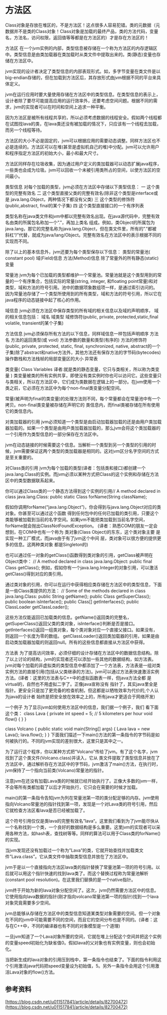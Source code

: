 # 方法区

Class对象是存放在堆区的，不是方法区！这点很多人容易犯错。类的元数据（元数据并不是类的Class对象！Class对象是加载的最终产品，类的方法代码，变量名，方法名，访问权限，返回值等等都是在方法区的）才是存在方法区的！

方法区 在一个jvm实例的内部，类型信息被存储在一个称为方法区的内存逻辑区中。类型信息是由类加载器在类加载时从类文件中提取出来的。类(静态)变量也存储在方法区中。

jvm实现的设计者决定了类型信息的内部表现形式。如，多字节变量在类文件是以big-endian存储的，但在加载到方法区后，其存放形式由jvm根据不同的平台来具体定义。

jvm在运行应用时要大量使用存储在方法区中的类型信息。在类型信息的表示上，设计者除了要尽可能提高应用的运行效率外，还要考虑空间问题。根据不同的需求，jvm的实现者可以在时间和空间上追求一种平衡。

因为方法区是被所有线程共享的，所以必须考虑数据的线程安全。假如两个线程都在试图找lava的类，在lava类还没有被加载的情况下，只应该有一个线程去加载，而另一个线程等待。

方法区的大小不必是固定的，jvm可以根据应用的需要动态调整。同样方法区也不必是连续的。方法区可以在堆(甚至是虚拟机自己的堆)中分配。jvm可以允许用户和程序指定方法区的初始大小，最小和最大尺寸。

方法区同样存在垃圾收集，因为通过用户定义的类加载器可以动态扩展java程序，一些类也会成为垃圾。jvm可以回收一个未被引用类所占的空间，以使方法区的空间最小。

类型信息 对每个加载的类型，jvm必须在方法区中存储以下类型信息： 一 这个类型的完整有效名 二 这个类型直接父类的完整有效名(除非这个类型是interface或是 java.lang.Object，两种情况下都没有父类) 三 这个类型的修饰符(public,abstract, final的某个子集) 四 这个类型直接接口的一个有序列表

类型名称在java类文件和jvm中都以完整有效名出现。在java源代码中，完整有效名由类的所属包名称加一个”.”，再加上类名 组成。例如，类Object的所属包为java.lang，那它的完整名称为java.lang.Object，但在类文件里，所有的”.”都被 斜杠“/”代替，就成为java/lang/Object。完整有效名在方法区中的表示根据不同的实现而不同。

除了以上的基本信息外，jvm还要为每个类型保存以下信息： 类型的常量池( constant pool) 域(Field)信息 方法(Method)信息 除了常量外的所有静态(static)变量

常量池 jvm为每个已加载的类型都维护一个常量池。常量池就是这个类型用到的常量的一个有序集合，包括实际的常量(string, integer, 和floating point常量)和对类型，域和方法的符号引用。池中的数据项象数组项一样，是通过索引访问的。 因为常量池存储了一个类型所使用到的所有类型，域和方法的符号引用，所以它在java程序的动态链接中起了核心的作用。

域信息 jvm必须在方法区中保存类型的所有域的相关信息以及域的声明顺序， 域的相关信息包括： 域名 域类型 域修饰符(public, private, protected,static,final volatile, transient的某个子集)

方法信息 jvm必须保存所有方法的以下信息，同样域信息一样包括声明顺序 方法名 方法的返回类型(或 void) 方法参数的数量和类型(有序的) 方法的修饰符(public, private, protected, static, final, synchronized, native, abstract的一个子集)除了abstract和native方法外，其他方法还有保存方法的字节码(bytecodes)操作数栈和方法栈帧的局部变量区的大小 异常表

类变量( Class Variables 译者:就是类的静态变量，它只与类相关，所以称为类变量 ) 类变量被类的所有实例共享，即使没有类实例时你也可以访问它。这些变量只与类相关，所以在方法区中，它们成为类数据在逻辑上的一部分。在jvm使用一个类之前，它必须在方法区中为每个non-final类变量分配空间。

常量(被声明为final的类变量)的处理方法则不同，每个常量都会在常量池中有一个拷贝。non-final类变量被存储在声明它的 类信息内，而final类被存储在所有使用它的类信息内。

对类加载器的引用 jvm必须知道一个类型是由启动加载器加载的还是由用户类加载器加载的。如果一个类型是由用户类加载器加载的，那么jvm会将这个类加载器的一个引用作为类型信息的一部分保存在方法区中。

jvm在动态链接的时候需要这个信息。当解析一个类型到另一个类型的引用的时候，jvm需要保证这两个类型的类加载器是相同的。这对jvm区分名字空间的方式是至关重要的。

对Class类的引用 jvm为每个加载的类型(译者：包括类和接口)都创建一个java.lang.Class的实例。而jvm必须以某种方式把Class的这个实例和存储在方法区中的类型数据联系起来。

你可以通过Class类的一个静态方法得到这个实例的引用// A method declared in class java.lang.Class: public static Class forName(String className);

假如你调用forName(“java.lang.Object”)，你会得到与java.lang.Object对应的类对象。你甚至可以通过这个函数 得到任何包中的任何已加载的类引用，只要这个类能够被加载到当前的名字空间。如果jvm不能把类加载到当前名字空间， forName就会抛出ClassNotFoundException。 (译者：熟悉COM的朋友一定会想到，在COM中也有一个称为 类对象(Class Object)的东东，这个类对象主要 是实现一种工厂模式，而java由于有了jvm这个中间 层，类对象可以很方便的提供更多的信息。这两种类对象 都是Singleton的)

也可以通过任一对象的getClass()函数得到类对象的引用，getClass被声明在Object类中： // A method declared in class java.lang.Object: public final Class getClass(); 例如，假如你有一个java.lang.Integer的对象引用，可以激活getClass()得到对应的类引用。

通过类对象的引用，你可以在运行中获得相应类存储在方法区中的类型信息，下面是一些Class类提供的方法： // Some of the methods declared in class java.lang.Class: public String getName(); public Class getSuperClass(); public boolean isInterface(); public Class\[] getInterfaces(); public ClassLoader getClassLoader();

这些方法仅能返回已加载类的信息。getName()返回类的完整名，getSuperClass()返回父类的类对象，isInterface()判断是否是接口。getInterfaces()返回一组类对象，每个类对象对应一个直接父接口。如果没有，则返回一个长度为零的数组。 getClassLoader()返回类加载器的引用，如果是由启动类加载器加载的则返回null。所有的这些信息都直接从方法区中获得。

方法表 为了提高访问效率，必须仔细的设计存储在方法区中的数据信息结构。除了以上讨论的结构，jvm的实现者还可以添加一些其他的数据结构，如方法表。jvm对每个加载的非虚拟类的类型信息中都添加了一个方法表，方法表是一组对类实例方法的直接引用(包括从父类继承的方法)。jvm可以通过方法表快速激活实例方法。(译者：这里的方法表与C++中的虚拟函数表一样，但java方法全都 是virtual的，自然也不用虚拟二字了。正像java宣称没有 指针了，其实java里全是指针。更安全只是加了更完备的检查机制，但这都是以牺牲效率为代价的,个人认为java的设计者 始终是把安全放在效率之上的，所有java才更适合于网络开发)

一个例子 为了显示jvm如何使用方法区中的信息，我们据一个例子，我们 看下面这个类： class Lava { private int speed = 5; // 5 kilometers per hour void flow() { } }

class Volcano { public static void main(String\[] args) { Lava lava = new Lava(); lava.flow(); } } 下面我们描述一下main()方法的第一条指令的字节码是如何被执行的。不同的jvm实现的差别很大，这里只是其中之一。

为了运行这个程序，你以某种方式把“Volcano”传给了jvm。有了这个名字，jvm找到了这个类文件(Volcano.class)并读入，它从 类文件提取了类型信息并放在了方法区中，通过解析存在方法区中的字节码，jvm激活了main()方法，在执行时，jvm保持了一个指向当前类(Volcano)常量池的指针。

注意jvm在还没有加载Lava类的时候就已经开始执行了。正像大多数的jvm一样，不会等所有类都加载了以后才开始执行，它只会在需要的时候才加载。

main()的第一条指令告知jvm为列在常量池第一项的类分配足够的内存。jvm使用指向Volcano常量池的指针找到第一项，发现是一个对Lava类的符号引用，然后它就检查方法区看lava是否已经被加载了。

这个符号引用仅仅是类lava的完整有效名”lava“。这里我们看到为了jvm能尽快从一个名称找到一个类，一个良好的数据结构是多么重要。这里jvm的实现者可以采用各种方法，如hash表，查找树等等。同样的算法可以用于Class类的forName()的实现。

当jvm发现还没有加载过一个称为”Lava”的类，它就开始查找并加载类文件”Lava.class”。它从类文件中抽取类型信息并放在了方法区中。

jvm于是以一个直接指向方法区lava类的指针替换了常量池第一项的符号引用。以后就可以用这个指针快速的找到lava类了。而这个替换过程称为常量池解析(constant pool resolution)。在这里我们替换的是一个native指针。

jvm终于开始为新的lava对象分配空间了。这次，jvm仍然需要方法区中的信息。它使用指向lava数据的指针(刚才指向volcano常量池第一项的指针)找到一个lava对象究竟需要多少空间。

jvm总能够从存储在方法区中的类型信息知道某类型对象需要的空间。但一个对象在不同的jvm中可能需要不同的空间，而且它的空间分布也是不同的。(译者：这与在C++中，不同的编译器也有不同的对象模型是一个道理)

一旦jvm知道了一个Lava对象所要的空间，它就在堆上分配这个空间并把这个实例的变量speed初始化为缺省值0。假如lava的父对象也有实例变量，则也会初始化。

当把新生成的lava对象的引用压到栈中，第一条指令也结束了。下面的指令利用这个引用激活java代码把speed变量设为初始值，5。另外一条指令会用这个引用激活Lava对象的flow()方法。

## 参考资料

[https://blog.csdn.net/u011517841/article/details/82700472](https://blog.csdn.net/u011517841/article/details/82700472)
